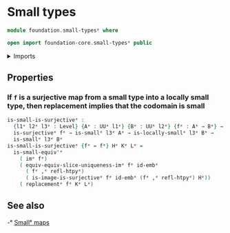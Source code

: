 # Small types

```agda
module foundation.small-typesᵉ where

open import foundation-core.small-typesᵉ public
```

<details><summary>Imports</summary>

```agda
open import foundation.dependent-pair-typesᵉ
open import foundation.imagesᵉ
open import foundation.locally-small-typesᵉ
open import foundation.replacementᵉ
open import foundation.surjective-mapsᵉ
open import foundation.uniqueness-imageᵉ
open import foundation.universal-property-imageᵉ
open import foundation.universe-levelsᵉ

open import foundation-core.embeddingsᵉ
open import foundation-core.homotopiesᵉ
```

</details>

## Properties

### If `f` is a surjective map from a small type into a locally small type, then replacement implies that the codomain is small

```agda
is-small-is-surjectiveᵉ :
  {l1ᵉ l2ᵉ l3ᵉ : Level} {Aᵉ : UUᵉ l1ᵉ} {Bᵉ : UUᵉ l2ᵉ} {fᵉ : Aᵉ → Bᵉ} →
  is-surjectiveᵉ fᵉ → is-smallᵉ l3ᵉ Aᵉ → is-locally-smallᵉ l3ᵉ Bᵉ →
  is-smallᵉ l3ᵉ Bᵉ
is-small-is-surjectiveᵉ {fᵉ = fᵉ} Hᵉ Kᵉ Lᵉ =
  is-small-equiv'ᵉ
    ( imᵉ fᵉ)
    ( equiv-equiv-slice-uniqueness-imᵉ fᵉ id-embᵉ
      ( fᵉ ,ᵉ refl-htpyᵉ)
      ( is-image-is-surjectiveᵉ fᵉ id-embᵉ (fᵉ ,ᵉ refl-htpyᵉ) Hᵉ))
    ( replacementᵉ fᵉ Kᵉ Lᵉ)
```

## See also

-ᵉ [Smallᵉ maps](foundation.small-maps.mdᵉ)